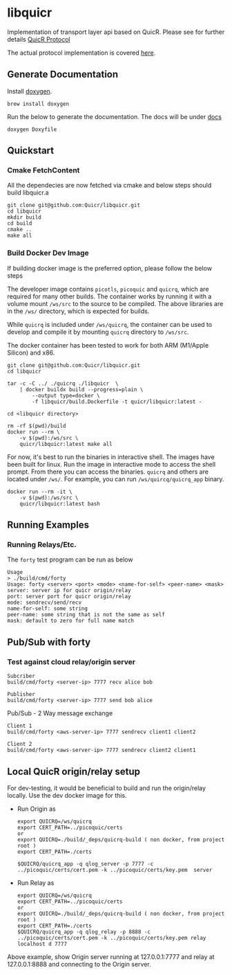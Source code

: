 libquicr
========

Implementation of transport layer api based on QuicR.
Please see for further details
[QuicR Protocol](https://www.ietf.org/id/draft-jennings-moq-quicr-proto-01.html)

The actual protocol implementation is covered [here](https://github.com/Quicr/quicrq).

Generate Documentation
----------------------

Install [doxygen](www.doxygen.org). 

```
brew install doxygen
```

Run the below to generate the documentation.  The docs will be under [docs](docs/)

```
doxygen Doxyfile
```

Quickstart
----------
### Cmake FetchContent

All the dependecies are now fetched via cmake and below steps should 
build libquicr.a

```
git clone git@github.com:Quicr/libquicr.git
cd libquicr
mkdir build
cd build
cmake ..
make all
```

### Build Docker Dev Image
If building docker image is the preferred option, please follow the below steps

The developer image contains ```picotls```, ```picoquic``` and ```quicrq```, which are required
for many other builds.  The container works by running it with a volume mount ```/ws/src```
to the source to be compiled. The above libraries are in the ```/ws/``` directory, which is expected for builds.

While ```quicrq``` is included under ```/ws/quicrq```, the container can be used to develop and compile
it by mounting ```quicrq``` directory to ```/ws/src```. 

The docker container has been tested to work for both ARM (M1/Apple Silicon) and x86.  

```
git clone git@github.com:Quicr/libquicr.git
cd libquicr

tar -c -C ../ ./quicrq ./libquicr  \
    | docker buildx build --progress=plain \
        --output type=docker \
        -f libquicr/build.Dockerfile -t quicr/libquicr:latest -
```


```
cd <libquicr directory>

rm -rf $(pwd)/build
docker run --rm \
    -v $(pwd):/ws/src \
    quicr/libquicr:latest make all 
```

For now, it's best to run the binaries in interactive shell.  The images have been built for linux.  Run
the image in interactive mode to access the shell prompt.  From there you can access the binaries. 
```quicrq``` and others are located under ```/ws/```.   For example, you can run ```/ws/quircq/quicrq_app``` binary. 

```
docker run --rm -it \
    -v $(pwd):/ws/src \
    quicr/libquicr:latest bash
```



Running Examples
--------------

### Running Relays/Etc.

The `forty` test program can be run as below

```
Usage
> ./build/cmd/forty 
Usage: forty <server> <port> <mode> <name-for-self> <peer-name> <mask>
server: server ip for quicr origin/relay
port: server port for quicr origin/relay
mode: sendrecv/send/recv
name-for-self: some string
peer-name: some string that is not the same as self
mask: default to zero for full name match
```

Pub/Sub with forty
-------------------
### Test against cloud relay/origin server

```
Subcriber
build/cmd/forty <server-ip> 7777 recv alice bob
```

```
Publisher
build/cmd/forty <server-ip> 7777 send bob alice
```

Pub/Sub - 2 Way message exchange
```
Client 1
build/cmd/forty <aws-server-ip> 7777 sendrecv client1 client2

Client 2
build/cmd/forty <aws-server-ip> 7777 sendrecv client2 client1

```



Local QuicR origin/relay setup
----------------------------------
For dev-testing, it would be beneficial to build and run 
the origin/relay locally.  Use the dev docker image for this. 

- Run Origin as
    ```
    export QUICRQ=/ws/quicrq
    export CERT_PATH=../picoquic/certs
    or
    export QUICRQ=./build/_deps/quicrq-build ( non docker, from project root )
    export CERT_PATH=./certs
    
    $QUICRQ/quicrq_app -q qlog_server -p 7777 -c ../picoquic/certs/cert.pem -k ../picoquic/certs/key.pem  server
    ```
- Run Relay as
    ```
    export QUICRQ=/ws/quicrq
    export CERT_PATH=../picoquic/certs
    or 
    export QUICRQ=./build/_deps/quicrq-build ( non docker, from project root )
    export CERT_PATH=./certs
    $QUICRQ/quicrq_app -q qlog_relay -p 8888 -c ../picoquic/certs/cert.pem -k ../picoquic/certs/key.pem relay localhost d 7777
    ```

Above example, show Origin server running at 127.0.0.1:7777 and relay at 127.0.0.1:8888 and 
connecting to the Origin server.
